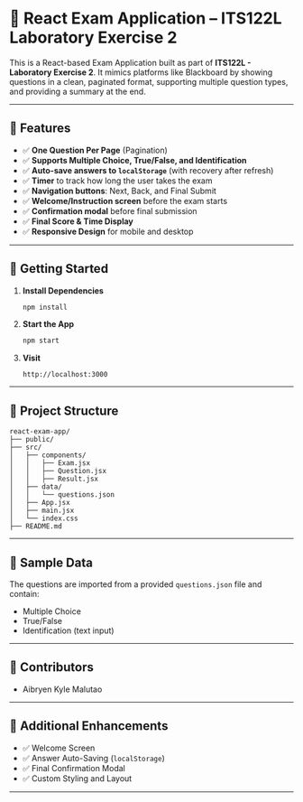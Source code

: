 
# 📝 React Exam Application – ITS122L Laboratory Exercise 2

This is a React-based Exam Application built as part of **ITS122L - Laboratory Exercise 2**. It mimics platforms like Blackboard by showing questions in a clean, paginated format, supporting multiple question types, and providing a summary at the end.

---

## 🔧 Features

- ✅ **One Question Per Page** (Pagination)
- ✅ **Supports Multiple Choice, True/False, and Identification**
- ✅ **Auto-save answers to `localStorage`** (with recovery after refresh)
- ✅ **Timer** to track how long the user takes the exam
- ✅ **Navigation buttons**: Next, Back, and Final Submit
- ✅ **Welcome/Instruction screen** before the exam starts
- ✅ **Confirmation modal** before final submission
- ✅ **Final Score & Time Display**
- ✅ **Responsive Design** for mobile and desktop

---

## 🚀 Getting Started

1. **Install Dependencies**
   ```bash
   npm install
   ```

2. **Start the App**
   ```bash
   npm start
   ```

3. **Visit**
   ```
   http://localhost:3000
   ```

---

## 📂 Project Structure

```
react-exam-app/
├── public/
├── src/
│   ├── components/
│   │   ├── Exam.jsx
│   │   ├── Question.jsx
│   │   ├── Result.jsx
│   ├── data/
│   │   └── questions.json
│   ├── App.jsx
│   ├── main.jsx
│   └── index.css
├── README.md
```

---

## 🧪 Sample Data

The questions are imported from a provided `questions.json` file and contain:
- Multiple Choice
- True/False
- Identification (text input)

---

## 👥 Contributors

- Aibryen Kyle Malutao

---

## 📌 Additional Enhancements

- ✅ Welcome Screen
- ✅ Answer Auto-Saving (`localStorage`)
- ✅ Final Confirmation Modal
- ✅ Custom Styling and Layout

---
